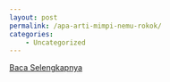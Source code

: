 ```yaml
---
layout: post
permalink: /apa-arti-mimpi-nemu-rokok/
categories:
    - Uncategorized
---
```


[Baca Selengkapnya](/04)